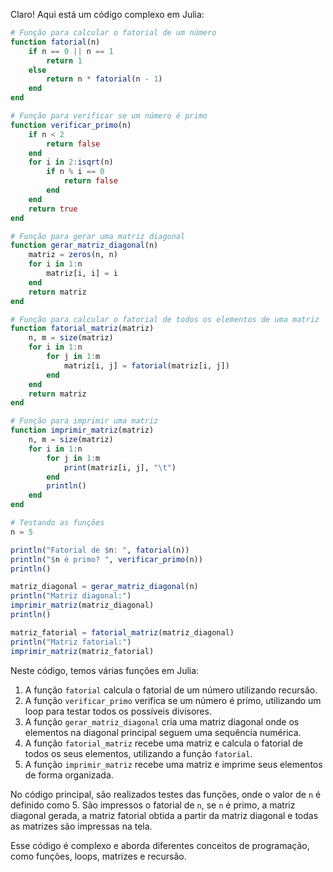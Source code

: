 Claro! Aqui está um código complexo em Julia:

```julia
# Função para calcular o fatorial de um número
function fatorial(n)
    if n == 0 || n == 1
        return 1
    else
        return n * fatorial(n - 1)
    end
end

# Função para verificar se um número é primo
function verificar_primo(n)
    if n < 2
        return false
    end
    for i in 2:isqrt(n)
        if n % i == 0
            return false
        end
    end
    return true
end

# Função para gerar uma matriz diagonal
function gerar_matriz_diagonal(n)
    matriz = zeros(n, n)
    for i in 1:n
        matriz[i, i] = i
    end
    return matriz
end

# Função para calcular o fatorial de todos os elementos de uma matriz
function fatorial_matriz(matriz)
    n, m = size(matriz)
    for i in 1:n
        for j in 1:m
            matriz[i, j] = fatorial(matriz[i, j])
        end
    end
    return matriz
end

# Função para imprimir uma matriz
function imprimir_matriz(matriz)
    n, m = size(matriz)
    for i in 1:n
        for j in 1:m
            print(matriz[i, j], "\t")
        end
        println()
    end
end

# Testando as funções
n = 5

println("Fatorial de $n: ", fatorial(n))
println("$n é primo? ", verificar_primo(n))
println()

matriz_diagonal = gerar_matriz_diagonal(n)
println("Matriz diagonal:")
imprimir_matriz(matriz_diagonal)
println()

matriz_fatorial = fatorial_matriz(matriz_diagonal)
println("Matriz fatorial:")
imprimir_matriz(matriz_fatorial)
```

Neste código, temos várias funções em Julia:

1. A função `fatorial` calcula o fatorial de um número utilizando recursão.
2. A função `verificar_primo` verifica se um número é primo, utilizando um loop para testar todos os possíveis divisores.
3. A função `gerar_matriz_diagonal` cria uma matriz diagonal onde os elementos na diagonal principal seguem uma sequência numérica.
4. A função `fatorial_matriz` recebe uma matriz e calcula o fatorial de todos os seus elementos, utilizando a função `fatorial`.
5. A função `imprimir_matriz` recebe uma matriz e imprime seus elementos de forma organizada.

No código principal, são realizados testes das funções, onde o valor de `n` é definido como 5. São impressos o fatorial de `n`, se `n` é primo, a matriz diagonal gerada, a matriz fatorial obtida a partir da matriz diagonal e todas as matrizes são impressas na tela.

Esse código é complexo e aborda diferentes conceitos de programação, como funções, loops, matrizes e recursão.